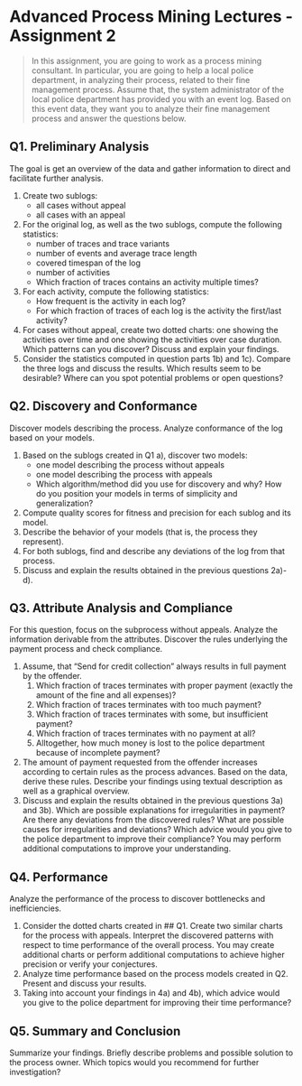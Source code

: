 # Advanced Process Mining Lectures - Assignment 2

> In this assignment, you are going to work as a process mining consultant. In particular, you are going to help a local police department, in analyzing their process, related to their fine management process. Assume that, the system administrator of the local police department has provided you with an event log. Based on this event data, they want you to analyze their fine management process and answer the questions below. 


## Q1. Preliminary Analysis 

The goal is get an overview of the data and gather information to direct and facilitate further analysis.

1.  Create two sublogs:
    - all cases without appeal
    - all cases with an appeal
1.  For the original log, as well as the two sublogs, compute the following statistics:
    - number of traces and trace variants
    - number of events and average trace length
    - covered timespan of the log
    - number of activities
    - Which fraction of traces contains an activity multiple times?
1.  For each activity, compute the following statistics:
    - How frequent is the activity in each log?
    - For which fraction of traces of each log is the activity the first/last activity?
1.  For cases without appeal, create two dotted charts: one showing the activities over time and one showing the activities over case duration. Which patterns can you discover? Discuss and explain your findings.
1.  Consider the statistics computed in question parts 1b) and 1c). Compare the three logs and discuss the results. Which results seem to be desirable? Where can you spot potential problems or open questions?

## Q2. Discovery and Conformance 

Discover models describing the process. Analyze conformance of the log based on your models.

1.  Based on the sublogs created in Q1 a), discover two models:
    - one model describing the process without appeals
    - one model describing the process with appeals
    - Which algorithm/method did you use for discovery and why? How do you position your models in terms of simplicity and generalization?
1.  Compute quality scores for fitness and precision for each sublog and its model.
1.  Describe the behavior of your models (that is, the process they represent).
1.  For both sublogs, find and describe any deviations of the log from that process.
1.  Discuss and explain the results obtained in the previous questions 2a)-d).

## Q3. Attribute Analysis and Compliance 

For this question, focus on the subprocess without appeals. Analyze the information derivable from the attributes. Discover the rules underlying the payment process and check compliance.
1.  Assume, that “Send for credit collection” always results in full payment by the offender.
    1. Which fraction of traces terminates with proper payment (exactly the amount of the fine and all expenses)?
    1. Which fraction of traces terminates with too much payment?
    1. Which fraction of traces terminates with some, but insufficient payment?
    1. Which fraction of traces terminates with no payment at all?
    1. Alltogether, how much money is lost to the police department because of incomplete payment?
1.  The amount of payment requested from the offender increases according to certain rules as the process advances. Based on the data, derive these rules. Describe your findings using textual description as well as a graphical overview.
1.  Discuss and explain the results obtained in the previous questions 3a) and 3b). Which are possible explanations for irregularities in payment? Are there any deviations from the discovered rules? What are possible causes for irregularities and deviations? Which advice would you give to the police department to improve their compliance? You may perform additional computations to improve your understanding.

## Q4. Performance 

Analyze the performance of the process to discover bottlenecks and inefficiencies.

1.  Consider the dotted charts created in ## Q1. Create two similar charts for the process with appeals. Interpret the discovered patterns with respect to time performance of the overall process. You may create additional charts or perform additional computations to achieve higher precision or verify your conjectures.
1.  Analyze time performance based on the process models created in Q2. Present and discuss your results.
1.  Taking into account your findings in 4a) and 4b), which advice would you give to the police department for improving their time performance?

## Q5. Summary and Conclusion 

Summarize your findings. Briefly describe problems and possible solution to the process owner. Which topics would you recommend for further investigation?


